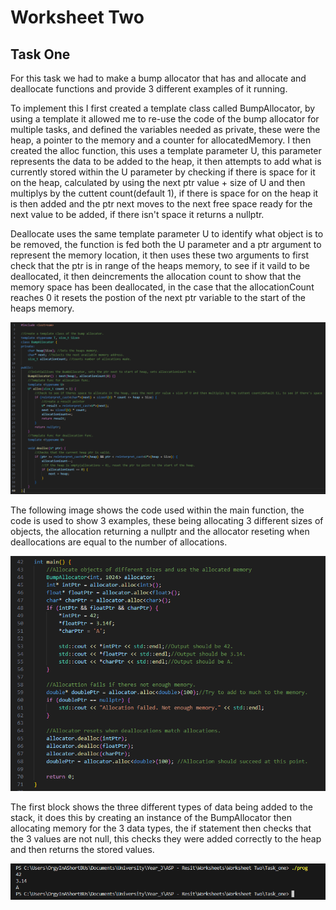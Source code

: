 # Worksheet Two

## Task One

For this task we had to make a bump allocator that has and allocate and deallocate functions and provide 3 different examples
of it running. 

To implement this I first created a template class called BumpAllocator, by using a template it allowed me to re-use
the code of the bump allocator for multiple tasks, and defined the variables needed as private, these were the heap, a pointer to the memory
and a counter for allocatedMemory. I then created the alloc function, this uses a template parameter U, this parameter represents
the data to be added to the heap, it then attempts to add what is currently stored within the U parameter by checking if there
is space for it on the heap, calculated by using the next ptr value + size of U and then multiplys by the cuttent count(default 1),
if there is space for on the heap it is then added and the ptr next moves to the next free space ready for the next value to be added,
if there isn't space it returns a nullptr.

Deallocate uses the same template parameter U to identify what object is to be removed, the function is fed both the U parameter and
a ptr argument to represent the memory location, it then uses these two arguments to first check that the ptr is in range of the heaps
memory, to see if it vaild to be deallocated, it then deincrements the allocation count to show that the memory space has been
deallocated, in the case that the allocationCount reaches 0 it resets the postion of the next ptr variable to the start of the heaps
memory.

![Bump Allocator Code](Bump_allocator_code.png)

The following image shows the code used within the main function, the code is used to show 3 examples, these being allocating 3 different
sizes of objects, the allocation returning a nullptr and the allocator reseting when deallocations are equal to the number of allocations.

![Main Function](Main_funciton_code.png)

The first block shows the three different types of data being added to the stack, it does this by creating an instance of the BumpAllocator
then allocating memory for the 3 data types, the if statement then checks that the 3 values are not null, this checks they were added correctly to
the heap and then returns the stored values.

![Example One](Example_one.png)